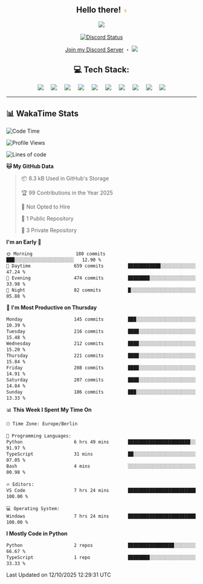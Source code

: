 <div align="center">
  
  ## <strong>Hello there! <img src="https://raw.githubusercontent.com/ginny100/ginny100/main/assets/waving-hand.webp" width="2%"></strong><br/>
  <p align="center">
    <a><img src="https://readme-typing-svg.herokuapp.com?color=B57EDC&size=25&center=true&lines=hi+I'm+Chaos;high+perf+discord+dev;postgres+%2B+redis+%2B+python"></a>
  </p>
  
</div>

<div align="center">
  <a href="https://discord.com/users/781512050445778985">
    <img src="https://discord.c99.nl/widget/theme-5/781512050445778985.png" alt="Discord Status" />
  </a>
  <p align="center">  
    <a href="https://discord.gg/dosa">Join my Discord Server</a> ・ 
    <img src="https://komarev.com/ghpvc/?username=Cha03s">
  </p>
</div>


## <div align="center">💻 Tech Stack:</div>
<div align="center">
  <img src="https://cdn.jsdelivr.net/gh/devicons/devicon/icons/python/python-original.svg" height="40" />
  <img width="12" />
  <img src="https://cdn.jsdelivr.net/gh/devicons/devicon/icons/java/java-original.svg" height="40" />
  <img width="12" />
  <img src="https://cdn.jsdelivr.net/gh/devicons/devicon/icons/javascript/javascript-original.svg" height="40" />
  <img width="12" />
  <img src="https://cdn.jsdelivr.net/gh/devicons/devicon/icons/typescript/typescript-original.svg" height="40" />
  <img width="12" />
  <img src="https://cdn.jsdelivr.net/gh/devicons/devicon/icons/nodejs/nodejs-original.svg" height="40" />
  <img width="12" />
  <img src="https://cdn.jsdelivr.net/gh/devicons/devicon/icons/react/react-original.svg" height="40" />
  <img width="12" />
  <img src="https://cdn.jsdelivr.net/gh/devicons/devicon/icons/docker/docker-original.svg" height="40" />
  <img width="12" />
  <img src="https://cdn.jsdelivr.net/gh/devicons/devicon/icons/yaml/yaml-original.svg" height="40" />
  <img width="12" />
  <img src="https://cdn.jsdelivr.net/gh/devicons/devicon/icons/redis/redis-original.svg" height="40" />
  <img width="12" />
  <img src="https://cdn.jsdelivr.net/gh/devicons/devicon/icons/postgresql/postgresql-original.svg" height="40" />
</div>

---

## 📊 WakaTime Stats

<!--START_SECTION:waka-->
![Code Time](http://img.shields.io/badge/Code%20Time-212%20hrs%2018%20mins-blue)

![Profile Views](http://img.shields.io/badge/Profile%20Views-0-blue)

![Lines of code](https://img.shields.io/badge/From%20Hello%20World%20I%27ve%20Written-217.4%20thousand%20lines%20of%20code-blue)

**🐱 My GitHub Data** 

> 📦 8.3 kB Used in GitHub's Storage 
 > 
> 🏆 99 Contributions in the Year 2025
 > 
> 🚫 Not Opted to Hire
 > 
> 📜 1 Public Repository 
 > 
> 🔑 3 Private Repository 
 > 
**I'm an Early 🐤** 

```text
🌞 Morning                180 commits         ███░░░░░░░░░░░░░░░░░░░░░░   12.90 % 
🌆 Daytime                659 commits         ████████████░░░░░░░░░░░░░   47.24 % 
🌃 Evening                474 commits         ████████░░░░░░░░░░░░░░░░░   33.98 % 
🌙 Night                  82 commits          █░░░░░░░░░░░░░░░░░░░░░░░░   05.88 % 
```
📅 **I'm Most Productive on Thursday** 

```text
Monday                   145 commits         ███░░░░░░░░░░░░░░░░░░░░░░   10.39 % 
Tuesday                  216 commits         ████░░░░░░░░░░░░░░░░░░░░░   15.48 % 
Wednesday                212 commits         ████░░░░░░░░░░░░░░░░░░░░░   15.20 % 
Thursday                 221 commits         ████░░░░░░░░░░░░░░░░░░░░░   15.84 % 
Friday                   208 commits         ████░░░░░░░░░░░░░░░░░░░░░   14.91 % 
Saturday                 207 commits         ████░░░░░░░░░░░░░░░░░░░░░   14.84 % 
Sunday                   186 commits         ███░░░░░░░░░░░░░░░░░░░░░░   13.33 % 
```


📊 **This Week I Spent My Time On** 

```text
🕑︎ Time Zone: Europe/Berlin

💬 Programming Languages: 
Python                   6 hrs 49 mins       ███████████████████████░░   91.97 % 
TypeScript               31 mins             ██░░░░░░░░░░░░░░░░░░░░░░░   07.05 % 
Bash                     4 mins              ░░░░░░░░░░░░░░░░░░░░░░░░░   00.98 % 

🔥 Editors: 
VS Code                  7 hrs 24 mins       █████████████████████████   100.00 % 

💻 Operating System: 
Windows                  7 hrs 24 mins       █████████████████████████   100.00 % 
```

**I Mostly Code in Python** 

```text
Python                   2 repos             █████████████████░░░░░░░░   66.67 % 
TypeScript               1 repo              ████████░░░░░░░░░░░░░░░░░   33.33 % 
```




 Last Updated on 12/10/2025 12:29:31 UTC
<!--END_SECTION:waka-->

